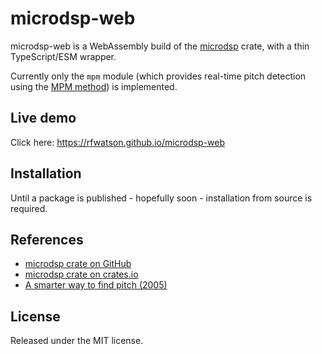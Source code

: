 # microdsp-web

microdsp-web is a WebAssembly build of the
[microdsp](https://github.com/stuffmatic/microdsp) crate, with a thin
TypeScript/ESM wrapper.

Currently only the `mpm` module (which provides real-time pitch
detection using the [MPM
method](https://www.cs.otago.ac.nz/graphics/Geoff/tartini/papers/A_Smarter_Way_to_Find_Pitch.pdf))
is implemented.

## Live demo

Click here: https://rfwatson.github.io/microdsp-web

## Installation

Until a package is published - hopefully soon - installation from source is required.

## References

* [microdsp crate on GitHub](https://github.com/stuffmatic/microdsp)
* [microdsp crate on crates.io](https://crates.io/crates/microdsp)
* [A smarter way to find pitch (2005)](https://www.cs.otago.ac.nz/graphics/Geoff/tartini/papers/A_Smarter_Way_to_Find_Pitch.pdf)

## License

Released under the MIT license.
